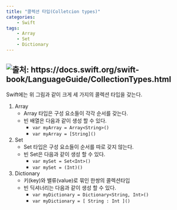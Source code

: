 ```yaml
---
title: "콜렉션 타입(Colletcion types)"
categories:
    - Swift
tags:
    - Array
    - Set
    - Dictionary
---
```

![](https://docs.swift.org/swift-book/_images/CollectionTypes_intro_2x.png "출처: https://docs.swift.org/swift-book/LanguageGuide/CollectionTypes.html")
---

Swift에는 위 그림과 같이 크게 세 가지의 콜렉션 타입을 갖는다. 
1. Array
    - Array 타입은 구성 요소들이 각각 순서를 갖는다. 
    - 빈 배열은 다음과 같이 생성 할 수 있다. 
        - ```var myArray = Array<String>()```
        - ```var myArray = [String]()```
2. Set
    - Set 타입은 구성 요소들이 순서를 따로 갖지 않는다.
    - 빈 Set은 다음과 같이 생성 할 수 있다. 
        - ```var mySet = Set<Int>()```
        - ```var mySet = (Int)()```
3. Dictionary 
    - 키(key)와 밸류(value)로 묶인 한쌍의 콜렉션타입
    - 빈 딕셔너리는 다음과 같이 생성 할 수 있다. 
        - ```var myDictionary = Dictionary<String, Int>()```
        - ```var myDictionary = [ String : Int ]()```
    

